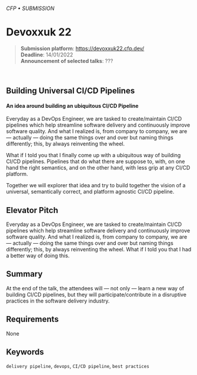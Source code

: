 ###### CFP • SUBMISSION
# Devoxxuk 22


> **Submission platform**: https://devoxxuk22.cfp.dev/<br>
> **Deadline**: 14/01/2022<br>
> **Announcement of selected talks**: ???

<br>

## Building Universal CI/CD Pipelines
#### An idea around building an ubiquitous CI/CD Pipeline

Everyday as a DevOps Engineer, we are tasked to create/maintain CI/CD pipelines which help streamline software delivery and continuously improve software quality. And what I realized is, from company to company, we are — actually — doing the same things over and over but naming things differently; this, by always reinventing the wheel. 

What if I told you that I finally come up with a ubiquitous way of building CI/CD pipelines. Pipelines that do what there are suppose to, with, on one hand the right semantics, and on the other hand, with less grip at any CI/CD platform.

Together we will explorer that idea and try to build together the vision of a universal, semantically correct, and platform agnostic CI/CD pipeline.

## Elevator Pitch 
Everyday as a DevOps Engineer, we are tasked to create/maintain CI/CD pipelines which help streamline software delivery and continuously improve software quality. And what I realized is, from company to company, we are — actually — doing the same things over and over but naming things differently; this, by always reinventing the wheel. What if I told you that I had a better way of doing this.

## Summary

At the end of the talk, the attendees will — not only — learn a new way of building CI/CD pipelines, but they will participate/contribute in a disruptive practices in the software delivery industry.


## Requirements

None

## Keywords

`delivery pipeline`, `devops`, `CI/CD pipeline`, `best practices`
